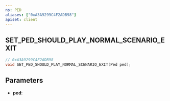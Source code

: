 ```yaml
---
ns: PED
aliases: ["0xA3A9299C4F2ADB98"]
apiset: client
---
```

## SET_PED_SHOULD_PLAY_NORMAL_SCENARIO_EXIT

```c
// 0xA3A9299C4F2ADB98
void SET_PED_SHOULD_PLAY_NORMAL_SCENARIO_EXIT(Ped ped);
```


## Parameters
* **ped**: